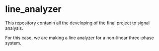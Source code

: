 # line_analyzer
This repository contanin all the developing of the final project to signal analysis.

For this case, we are making a line analyzer for a non-linear three-phase system. 

